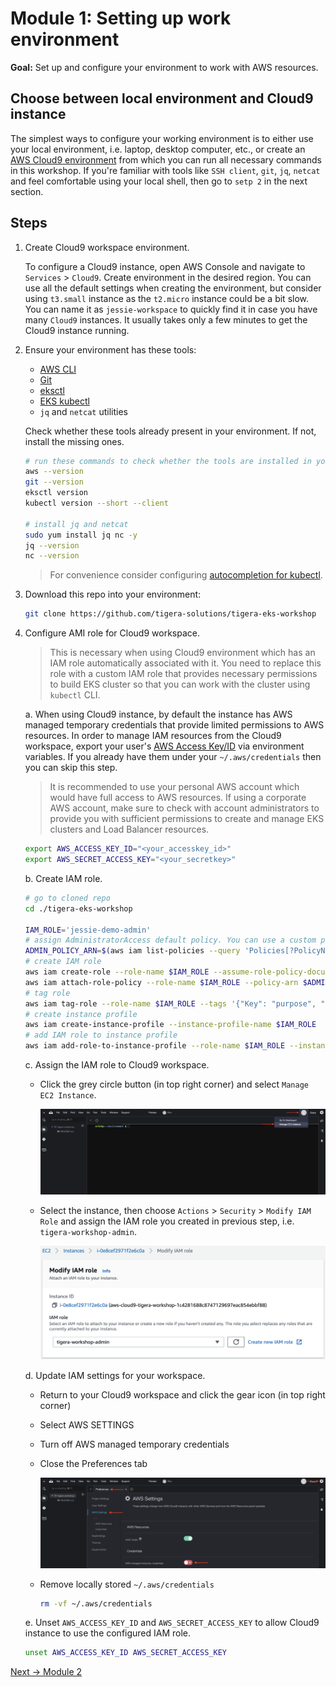 # Module 1: Setting up work environment

**Goal:** Set up and configure your environment to work with AWS resources.

## Choose between local environment and Cloud9 instance

The simplest ways to configure your working environment is to either use your local environment, i.e. laptop, desktop computer, etc., or create an [AWS Cloud9 environment](https://docs.aws.amazon.com/cloud9/latest/user-guide/tutorial.html) from which you can run all necessary commands in this workshop. If you're familiar with tools like `SSH client`, `git`, `jq`, `netcat` and feel comfortable using your local shell, then go to `setp 2` in the next section.

## Steps

1. Create Cloud9 workspace environment.

    To configure a Cloud9 instance, open AWS Console and navigate to `Services` > `Cloud9`. Create environment in the desired region. You can use all the default settings when creating the environment, but consider using `t3.small` instance as the `t2.micro` instance could be a bit slow. You can name it as `jessie-workspace` to quickly find it in case you have many `Cloud9` instances. It usually takes only a few minutes to get the Cloud9 instance running.

2. Ensure your environment has these tools:

    - [AWS CLI](https://docs.aws.amazon.com/cli/latest/userguide/cli-chap-install.html)
    - [Git](https://git-scm.com/book/en/v2/Getting-Started-Installing-Git)
    - [eksctl](https://docs.aws.amazon.com/eks/latest/userguide/eksctl.html)
    - [EKS kubectl](https://docs.aws.amazon.com/eks/latest/userguide/install-kubectl.html)
    - `jq` and `netcat` utilities

    Check whether these tools already present in your environment. If not, install the missing ones.

    ```bash
    # run these commands to check whether the tools are installed in your environment
    aws --version
    git --version
    eksctl version
    kubectl version --short --client

    # install jq and netcat
    sudo yum install jq nc -y
    jq --version
    nc --version
    ```

    >For convenience consider configuring [autocompletion for kubectl](https://kubernetes.io/docs/tasks/tools/included/optional-kubectl-configs-bash-linux/#enable-kubectl-autocompletion).

3. Download this repo into your environment:

    ```bash
    git clone https://github.com/tigera-solutions/tigera-eks-workshop  
    ```

4. Configure AMI role for Cloud9 workspace.

    >This is necessary when using Cloud9 environment which has an IAM role automatically associated with it. You need to replace this role with a custom IAM role that provides necessary permissions to build EKS cluster so that you can work with the cluster using `kubectl` CLI.

    a. When using Cloud9 instance, by default the instance has AWS managed temporary credentials that provide limited permissions to AWS resources. In order to manage IAM resources from the Cloud9 workspace, export your user's [AWS Access Key/ID](https://docs.aws.amazon.com/IAM/latest/UserGuide/id_credentials_access-keys.html) via environment variables. If you already have them under your `~/.aws/credentials` then you can skip this step.

    >It is recommended to use your personal AWS account which would have full access to AWS resources. If using a corporate AWS account, make sure to check with account administrators to provide you with sufficient permissions to create and manage EKS clusters and Load Balancer resources.

    ```bash
    export AWS_ACCESS_KEY_ID="<your_accesskey_id>"
    export AWS_SECRET_ACCESS_KEY="<your_secretkey>"
    ```

    b. Create IAM role.

    ```bash
    # go to cloned repo
    cd ./tigera-eks-workshop

    IAM_ROLE='jessie-demo-admin'
    # assign AdministratorAccess default policy. You can use a custom policy if required.
    ADMIN_POLICY_ARN=$(aws iam list-policies --query 'Policies[?PolicyName==`AdministratorAccess`].Arn' --output text)
    # create IAM role
    aws iam create-role --role-name $IAM_ROLE --assume-role-policy-document file://configs/trust-policy.json
    aws iam attach-role-policy --role-name $IAM_ROLE --policy-arn $ADMIN_POLICY_ARN
    # tag role
    aws iam tag-role --role-name $IAM_ROLE --tags '{"Key": "purpose", "Value": "tigera-eks-workshop"}'
    # create instance profile
    aws iam create-instance-profile --instance-profile-name $IAM_ROLE
    # add IAM role to instance profile
    aws iam add-role-to-instance-profile --role-name $IAM_ROLE --instance-profile-name $IAM_ROLE
    ```

    c. Assign the IAM role to Cloud9 workspace.

    - Click the grey circle button (in top right corner) and select `Manage EC2 Instance`.

        ![Cloud9 manage EC2](../img/cloud9-manage-ec2.png)

    - Select the instance, then choose `Actions` > `Security` > `Modify IAM Role` and assign the IAM role you created in previous step, i.e. `tigera-workshop-admin`.

        ![Modify IAM role](../img/modify-iam-role.png)

    d. Update IAM settings for your workspace.

    - Return to your Cloud9 workspace and click the gear icon (in top right corner)
    - Select AWS SETTINGS
    - Turn off AWS managed temporary credentials
    - Close the Preferences tab

        ![Cloud9 AWS settings](../img/cloud9-aws-settings.png)

    - Remove locally stored `~/.aws/credentials`

        ```bash
        rm -vf ~/.aws/credentials
        ```

    e. Unset `AWS_ACCESS_KEY_ID` and `AWS_SECRET_ACCESS_KEY` to allow Cloud9 instance to use the configured IAM role.

    ```bash
    unset AWS_ACCESS_KEY_ID AWS_SECRET_ACCESS_KEY
    ```

[Next -> Module 2](../modules/creating-eks-cluster.md)
